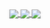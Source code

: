 <!--
**JerryIshihara/JerryIshihara** is a ✨ _special_ ✨ repository because its `README.md` (this file) appears on your GitHub profile.

Here are some ideas to get you started:

- 🔭 I’m currently working on ...
- 🌱 I’m currently learning ...
- 👯 I’m looking to collaborate on ...
- 🤔 I’m looking for help with ...
- 💬 Ask me about ...
- 📫 How to reach me: ...
- 😄 Pronouns: ...
- ⚡ Fun fact: ...


[![Top Langs](https://github-readme-stats.vercel.app/api/top-langs/?username=JerryIshihara&theme=react&show_icons=truea&hide=ipynb&layout=compact)](https://github.com/JerryIshihara/github-readme-stats)

[![willianrod's wakatime stats](https://github-readme-stats.vercel.app/api/wakatime?username=JerryIshihara&theme=react)](https://github.com/JerryIshihara/github-readme-stats)

![Jerry's github stats](https://github-readme-stats.vercel.app/api?username=JerryIshihara&theme=react&show_icons=true)

-->


<a href="https://github.com/anuraghazra/github-readme-stats">
  <img align="center" src="https://github-readme-stats.vercel.app/api?username=JerryIshihara&theme=vue&show_icons=true" />
</a>

<a href="https://github.com/anuraghazra/convoychat">
  <img align="center" src="https://github-readme-stats.vercel.app/api/top-langs/?username=JerryIshihara&theme=vue&show_icons=true&hide=jupyter%20notebook&repo=github-readme-stats" />
</a>

<a href="https://github.com/anuraghazra/github-readme-stats">
  <img align="center" src="https://github-readme-stats.vercel.app/api/wakatime?username=JerryIshihara&theme=vue" />
</a>

